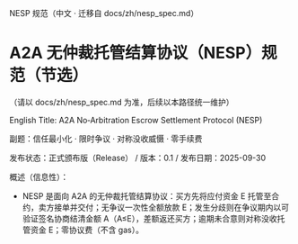 NESP 规范（中文 · 迁移自 docs/zh/nesp_spec.md）

# A2A 无仲裁托管结算协议（NESP）规范（节选）

（请以 docs/zh/nesp_spec.md 为准，后续以本路径统一维护）

English Title: A2A No‑Arbitration Escrow Settlement Protocol (NESP)

副题：信任最小化 · 限时争议 · 对称没收威慑 · 零手续费

发布状态：正式颁布版（Release） / 版本：0.1 / 发布日期：2025-09-30

概述（信息性）：
- NESP 是面向 A2A 的无仲裁托管结算协议：买方先将应付资金 E 托管至合约，卖方接单并交付；无争议一次性全额放款 E；发生分歧则在争议期内以可验证签名协商结清金额 A（A≤E），差额返还买方；逾期未合意则对称没收托管资金 E；零协议费（不含 gas）。

